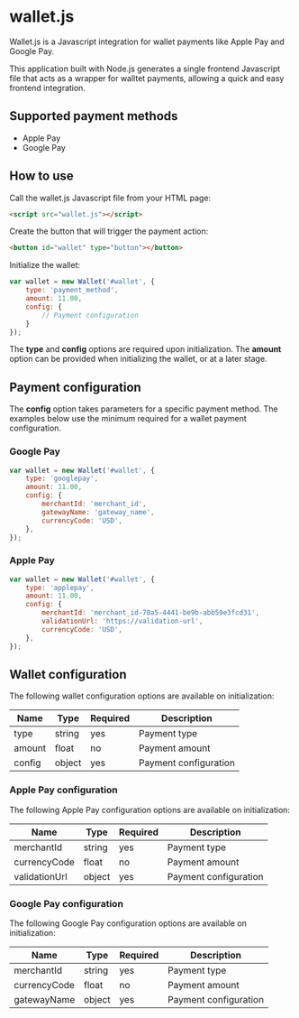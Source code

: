 # wallet.js
Wallet.js is a Javascript integration for wallet payments like Apple Pay and Google Pay.

This application built with Node.js generates a single frontend Javascript file that acts as a wrapper for walltet payments, allowing a quick and easy frontend integration. 

## Supported payment methods
* Apple Pay
* Google Pay

## How to use
Call the wallet.js Javascript file from your HTML page:

```html
<script src="wallet.js"></script>
```

Create the button that will trigger the payment action:

```html
<button id="wallet" type="button"></button>
```

Initialize the wallet:

```javascript
var wallet = new Wallet('#wallet', {
    type: 'payment_method',
    amount: 11.00,
    config: {
        // Payment configuration
    }
});
```

The **type** and **config** options are required upon initialization. The **amount** option can be provided when initializing the wallet, or at a later stage.

## Payment configuration 
The **config** option takes parameters for a specific payment method. The examples below use the minimum required for a wallet payment configuration.

### Google Pay
```javascript
var wallet = new Wallet('#wallet', {
    type: 'googlepay',
    amount: 11.00,
    config: {
        merchantId: 'merchant_id',
        gatewayName: 'gateway_name',
        currencyCode: 'USD',
    },
});
```

### Apple Pay 
```javascript
var wallet = new Wallet('#wallet', {
    type: 'applepay',
    amount: 11.00,
    config: {
        merchantId: 'merchant_id-70a5-4441-be9b-abb59e3fcd31',
        validationUrl: 'https://validation-url', 
        currencyCode: 'USD',  
    },
});
```

## Wallet configuration
The following wallet configuration options are available on initialization:

Name | Type | Required | Description
------ | ---- | ------- | -----------
type | string  | yes | Payment type
amount | float  | no | Payment amount
config | object | yes | Payment configuration

### Apple Pay configuration
The following Apple Pay configuration options are available on initialization:

Name | Type | Required | Description
------ | ---- | ------- | -----------
merchantId | string | yes | Payment type
currencyCode | float | no | Payment amount
validationUrl | object | yes | Payment configuration

### Google Pay configuration
The following Google Pay configuration options are available on initialization:

Name | Type | Required | Description
------ | ---- | ------- | -----------
merchantId | string | yes | Payment type
currencyCode | float | no | Payment amount
gatewayName | object | yes | Payment configuration